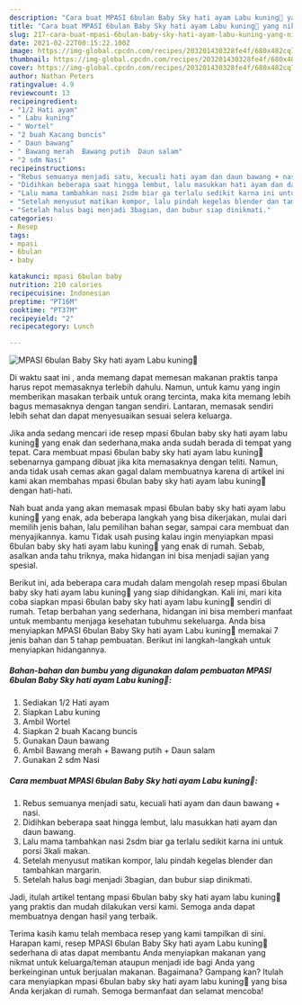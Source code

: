 ```yaml
---
description: "Cara buat MPASI 6bulan Baby Sky hati ayam Labu kuning💛 yang nikmat dan Mudah Dibuat"
title: "Cara buat MPASI 6bulan Baby Sky hati ayam Labu kuning💛 yang nikmat dan Mudah Dibuat"
slug: 217-cara-buat-mpasi-6bulan-baby-sky-hati-ayam-labu-kuning-yang-nikmat-dan-mudah-dibuat
date: 2021-02-22T00:15:22.100Z
image: https://img-global.cpcdn.com/recipes/203201430328fe4f/680x482cq70/mpasi-6bulan-baby-sky-hati-ayam-labu-kuning💛-foto-resep-utama.jpg
thumbnail: https://img-global.cpcdn.com/recipes/203201430328fe4f/680x482cq70/mpasi-6bulan-baby-sky-hati-ayam-labu-kuning💛-foto-resep-utama.jpg
cover: https://img-global.cpcdn.com/recipes/203201430328fe4f/680x482cq70/mpasi-6bulan-baby-sky-hati-ayam-labu-kuning💛-foto-resep-utama.jpg
author: Nathan Peters
ratingvalue: 4.9
reviewcount: 13
recipeingredient:
- "1/2 Hati ayam"
- " Labu kuning"
- " Wortel"
- "2 buah Kacang buncis"
- " Daun bawang"
- " Bawang merah  Bawang putih  Daun salam"
- "2 sdm Nasi"
recipeinstructions:
- "Rebus semuanya menjadi satu, kecuali hati ayam dan daun bawang + nasi."
- "Didihkan beberapa saat hingga lembut, lalu masukkan hati ayam dan daun bawang."
- "Lalu mama tambahkan nasi 2sdm biar ga terlalu sedikit karna ini untuk porsi 3kali makan."
- "Setelah menyusut matikan kompor, lalu pindah kegelas blender dan tambahkan margarin."
- "Setelah halus bagi menjadi 3bagian, dan bubur siap dinikmati."
categories:
- Resep
tags:
- mpasi
- 6bulan
- baby

katakunci: mpasi 6bulan baby 
nutrition: 210 calories
recipecuisine: Indonesian
preptime: "PT16M"
cooktime: "PT37M"
recipeyield: "2"
recipecategory: Lunch

---
```



![MPASI 6bulan Baby Sky hati ayam Labu kuning💛](https://img-global.cpcdn.com/recipes/203201430328fe4f/680x482cq70/mpasi-6bulan-baby-sky-hati-ayam-labu-kuning💛-foto-resep-utama.jpg)

Di waktu  saat ini , anda memang dapat memesan makanan praktis tanpa harus repot memasaknya terlebih dahulu. Namun, untuk kamu yang ingin memberikan masakan terbaik untuk orang tercinta, maka kita memang lebih bagus memasaknya dengan tangan sendiri. Lantaran, memasak sendiri lebih sehat dan dapat menyesuaikan sesuai selera keluarga.

Jika anda sedang mencari ide resep mpasi 6bulan baby sky hati ayam labu kuning💛 yang enak dan sederhana,maka anda sudah berada di tempat yang tepat. Cara membuat mpasi 6bulan baby sky hati ayam labu kuning💛  sebenarnya gampang dibuat jika kita memasaknya dengan teliti. Namun, anda tidak usah cemas akan gagal dalam membuatnya 
karena di artikel ini kami akan membahas mpasi 6bulan baby sky hati ayam labu kuning💛 dengan hati-hati.  



Nah buat anda yang akan memasak mpasi 6bulan baby sky hati ayam labu kuning💛 yang enak, ada beberapa langkah yang bisa dikerjakan, mulai dari memilih jenis bahan, lalu pemilihan bahan segar, sampai cara membuat dan menyajikannya. kamu Tidak usah pusing kalau ingin menyiapkan mpasi 6bulan baby sky hati ayam labu kuning💛 yang enak di rumah. Sebab, asalkan anda  tahu triknya, maka hidangan ini bisa menjadi sajian yang spesial.

Berikut ini, ada beberapa cara mudah dalam mengolah resep mpasi 6bulan baby sky hati ayam labu kuning💛 yang siap dihidangkan. Kali ini, mari kita coba siapkan mpasi 6bulan baby sky hati ayam labu kuning💛 sendiri di rumah. Tetap berbahan yang sederhana, hidangan ini bisa memberi manfaat untuk membantu menjaga kesehatan tubuhmu sekeluarga. Anda bisa menyiapkan MPASI 6bulan Baby Sky hati ayam Labu kuning💛 memakai 7 jenis bahan dan 5 tahap pembuatan. Berikut ini langkah-langkah untuk menyiapkan hidangannya.

<!--inarticleads1-->

##### Bahan-bahan dan bumbu yang digunakan dalam pembuatan MPASI 6bulan Baby Sky hati ayam Labu kuning💛:

1. Sediakan 1/2 Hati ayam
1. Siapkan  Labu kuning
1. Ambil  Wortel
1. Siapkan 2 buah Kacang buncis
1. Gunakan  Daun bawang
1. Ambil  Bawang merah + Bawang putih + Daun salam
1. Gunakan 2 sdm Nasi




<!--inarticleads2-->

##### Cara membuat MPASI 6bulan Baby Sky hati ayam Labu kuning💛:

1. Rebus semuanya menjadi satu, kecuali hati ayam dan daun bawang + nasi.
1. Didihkan beberapa saat hingga lembut, lalu masukkan hati ayam dan daun bawang.
1. Lalu mama tambahkan nasi 2sdm biar ga terlalu sedikit karna ini untuk porsi 3kali makan.
1. Setelah menyusut matikan kompor, lalu pindah kegelas blender dan tambahkan margarin.
1. Setelah halus bagi menjadi 3bagian, dan bubur siap dinikmati.




Jadi, itulah artikel tentang  mpasi 6bulan baby sky hati ayam labu kuning💛  yang praktis dan mudah dilakukan versi kami. Semoga anda dapat membuatnya dengan hasil yang terbaik. 

Terima kasih kamu telah membaca resep yang kami tampilkan di sini. Harapan kami, resep  MPASI 6bulan Baby Sky hati ayam Labu kuning💛 sederhana di atas dapat membantu Anda menyiapkan makanan yang nikmat untuk keluarga/teman ataupun menjadi ide bagi Anda yang berkeinginan untuk berjualan makanan. Bagaimana? Gampang kan? Itulah cara menyiapkan mpasi 6bulan baby sky hati ayam labu kuning💛 yang bisa Anda kerjakan di rumah. Semoga bermanfaat dan selamat mencoba!

